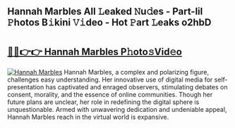 ## Hannah Marbles All 𝙻eaked 𝙽u𝚍es - Part-lil 𝙿hotos B𝚒kini 𝚅𝚒deo - Hot 𝙿art 𝙻eaks o2hbD

# <h2><a href="http://ld5blj.urlbe.top/?page=Hannah+Marbles">🔗🔗👉👉 Hannah Marbles P𝚑oto𝚜Vid𝚎o</a></h2>

[![Hannah Marbles](https://i.imgur.com/eBuTRDB.gif)](http://ld5blj.urlbe.top/?page=Hannah+Marbles)
Hannah Marbles, a complex and polarizing figure, challenges easy understanding. Her innovative use of digital media for self-presentation has captivated and enraged observers, stimulating debates on consent, morality, and the essence of online communities. Though her future plans are unclear, her role in redefining the digital sphere is unquestionable. Armed with unwavering dedication and undeniable appeal, Hannah Marbles reach in the virtual world is expansive.
